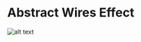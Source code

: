 # Abstract Wires Effect

![alt text](https://github.com/qine/unity-abstract-wire/blob/master/Preview.gif?raw=true)
